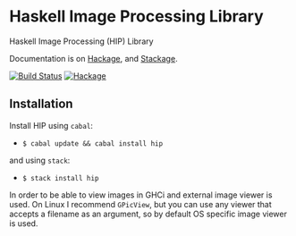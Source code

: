 Haskell Image Processing Library
================================

Haskell Image Processing (HIP) Library

Documentation is on [Hackage](http://hackage.haskell.org/package/hip), and [Stackage](https://www.stackage.org/nightly/package/hip).

[![Build Status](https://travis-ci.org/lehins/hip.svg?branch=master)](https://travis-ci.org/lehins/hip) 
[![Hackage](https://img.shields.io/hackage/v/hip.svg?style=flat)](https://hackage.haskell.org/package/hip)

Installation
------------

Install HIP using `cabal`:

* `$ cabal update && cabal install hip`

and using `stack`:

* `$ stack install hip`

In order to be able to view images in GHCi and external image viewer is used. On
Linux I recommend `GPicView`, but you can use any viewer that accepts a filename
as an argument, so by default OS specific image viewer is used.

